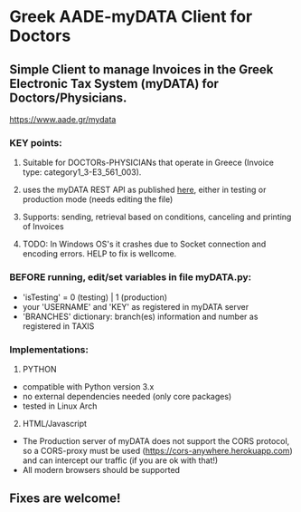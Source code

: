 # Greek AADE-myDATA Client for Doctors

## Simple Client to manage Invoices in the Greek Electronic Tax System (myDATA) for Doctors/Physicians.

https://www.aade.gr/mydata

### KEY points:

1) Suitable for DOCTORs-PHYSICIANs that operate in Greece (Invoice type: category1_3-E3_561_003). 

3) uses the myDATA REST API as published [here](https://mydata-dev.portal.azure-api.net/), either in testing or production mode (needs editing the file)

4) Supports: sending, retrieval based on conditions, canceling and printing of Invoices

5) TODO: In Windows OS's it crashes due to Socket connection and encoding errors. HELP to fix is wellcome.

### BEFORE running, edit/set variables in file myDATA.py: 
- 'isTesting' = 0 (testing) | 1 (production)
- your 'USERNAME' and 'KEY' as registered in myDATA server
- 'BRANCHES' dictionary: branch(es) information and number as registered in TAXIS

### Implementations:

1) PYTHON
- compatible with Python version 3.x 
- no external dependencies needed (only core packages) 
- tested in Linux Arch

2) HTML/Javascript
- The Production server of myDATA does not support the CORS protocol, so a CORS-proxy must be used (https://cors-anywhere.herokuapp.com) and can intercept our traffic (if you are ok with that!)
- All modern browsers should be supported

## Fixes are welcome!
